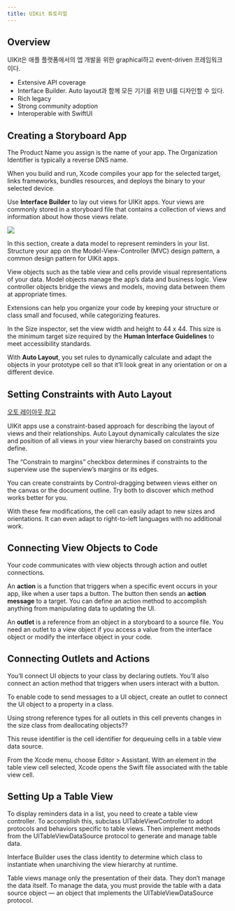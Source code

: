 ```yaml
---
title: UIKit 튜토리얼
---
```


## Overview

UIKit은 애플 플랫폼에서의 앱 개발을 위한 graphical하고 event-driven 프레임워크이다.

- Extensive API coverage
- Interface Builder. Auto layout과 함께 모든 기기를 위한 UI를 디자인할 수 있다.
- Rich legacy
- Strong community adoption
- Interoperable with SwiftUI

## Creating a Storyboard App

The Product Name you assign is the name of your app. The Organization Identifier is typically a reverse DNS name.

When you build and run, Xcode compiles your app for the selected target, links frameworks, bundles resources, and deploys the binary to your selected device.

Use **Interface Builder** to lay out views for UIKit apps. Your views are commonly stored in a storyboard file that contains a collection of views and information about how those views relate.

![](MVC.png)

In this section, create a data model to represent reminders in your list. Structure your app on the Model-View-Controller (MVC) design pattern, a common design pattern for UIKit apps.

View objects such as the table view and cells provide visual representations of your data. Model objects manage the app’s data and business logic. View controller objects bridge the views and models, moving data between them at appropriate times.

Extensions can help you organize your code by keeping your structure or class small and focused, while categorizing features.

In the Size inspector, set the view width and height to 44 x 44. This size is the minimum target size required by the **Human Interface Guidelines** to meet accessibility standards.

With **Auto Layout**, you set rules to dynamically calculate and adapt the objects in your prototype cell so that it’ll look great in any orientation or on a different device.

## Setting Constraints with Auto Layout

[오토 레이아웃 참고](https://babbab2.tistory.com/133)

UIKit apps use a constraint-based approach for describing the layout of views and their relationships. Auto Layout dynamically calculates the size and position of all views in your view hierarchy based on constraints you define.

The “Constrain to margins” checkbox determines if constraints to the superview use the superview’s margins or its edges.

You can create constraints by Control-dragging between views either on the canvas or the document outline. Try both to discover which method works better for you.

With these few modifications, the cell can easily adapt to new sizes and orientations. It can even adapt to right-to-left languages with no additional work.

## Connecting View Objects to Code

Your code communicates with view objects through action and outlet connections.

An **action** is a function that triggers when a specific event occurs in your app, like when a user taps a button. The button then sends an **action message** to a target. You can define an action method to accomplish anything from manipulating data to updating the UI.

An **outlet** is a reference from an object in a storyboard to a source file. You need an outlet to a view object if you access a value from the interface object or modify the interface object in your code.

## Connecting Outlets and Actions

You’ll connect UI objects to your class by declaring outlets. You’ll also connect an action method that triggers when users interact with a button.

To enable code to send messages to a UI object, create an outlet to connect the UI object to a property in a class.

Using strong reference types for all outlets in this cell prevents changes in the size class from deallocating objects??

This reuse identifier is the cell identifier for dequeuing cells in a table view data source.

From the Xcode menu, choose Editor > Assistant. With an element in the table view cell selected, Xcode opens the Swift file associated with the table view cell.

## Setting Up a Table View

To display reminders data in a list, you need to create a table view controller. To accomplish this, subclass UITableViewController to adopt protocols and behaviors specific to table views. Then implement methods from the UITableViewDataSource protocol to generate and manage table data.

Interface Builder uses the class identity to determine which class to instantiate when unarchiving the view hierarchy at runtime.

Table views manage only the presentation of their data. They don’t manage the data itself. To manage the data, you must provide the table with a data source object — an object that implements the UITableViewDataSource protocol.
